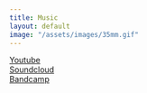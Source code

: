 ```yaml
---
title: Music
layout: default
image: "/assets/images/35mm.gif"
---
```

[Youtube](https://www.youtube.com/@josedelara5334)  
[Soundcloud](https://soundcloud.com/jcdelarapdx)    
[Bandcamp](https://darkwraithcovenant.bandcamp.com/)  
